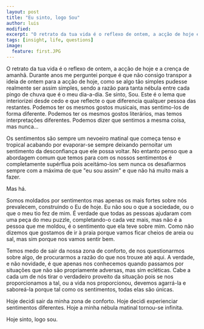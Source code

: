```yaml
---
layout: post
title: "Eu sinto, logo Sou"
author: luis
modified:
excerpt: "O retrato da tua vida é o reflexo de ontem, a acção de hoje e a crença de amanhã."
tags: [insight, life, questions]
image:
  feature: first.JPG
---
```


O retrato da tua vida é o reflexo de ontem, a acção de hoje e a crença de amanhã. Durante anos me perguntei porque é que não consigo transpor a ideia de ontem para a acção de hoje, como se algo tão simples pudesse realmente ser assim simples, sendo a razão para tanta nébula entre cada pingo de chuva que é o meu dia-a-dia. Se sinto, Sou. Este é o lema que interiorizei desde cedo e que reflecte o que diferencia qualquer pessoa das restantes. Podemos ter os mesmos gostos musicais, mas sentimo-los de forma diferente. Podemos ter os mesmos gostos literários, mas temos interpretações diferentes. Podemos dizer que sentimos a mesma coisa, mas nunca...


Os sentimentos são sempre um nevoeiro matinal que começa tenso e tropical acabando por evaporar-se sempre deixando pernoitar um sentimento da desconfiança que ele possa voltar. No entanto penso que a abordagem comum que temos para com os nossos sentimentos é completamente supérflua pois aceitámo-los sem nunca os desafiarmos sempre com a máxima de que "eu sou assim" e que não há muito mais a fazer.

Mas há.

Somos moldados por sentimentos mas apenas os mais fortes sobre nós prevalecem, construindo o Eu de hoje. Eu não sou o que a sociedade, ou o que o meu tio fez de mim. É verdade que todas as pessoas ajudaram com uma peça do meu puzzle, completando-o cada vez mais, mas não é a pessoa que me moldou, é o sentimento que ela teve sobre mim. Como não dizemos que gostamos de ir à praia porque vamos ficar cheios de areia ou sal, mas sim porque nos vamos sentir bem.


Temos medo de sair da nossa zona de conforto, de nos questionarmos sobre algo, de procurarmos a razão do que nos trouxe até aqui. A verdade, e não novidade, é que apenas nos conhecemos quando passamos por situações que não são propriamente adversas, mas sim ecléticas. Cabe a cada um de nós tirar o verdadeiro proveito da situação pois se nos proporcionamos a tal, ou a vida nos proporcionou, devemos agarrá-la e saboreá-la porque tal como os sentimentos, todas elas são únicas.


Hoje decidi sair da minha zona de conforto. Hoje decidi experienciar sentimentos diferentes. Hoje a minha nébula matinal tornou-se infinita.


Hoje sinto, logo sou.